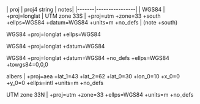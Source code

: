 | proj | proj4 string | notes|
|-------|----------------|
| WGS84 | +proj=longlat  |
UTM zone 33S | +proj=utm +zone=33 +south +ellps=WGS84 +datum=WGS84 +units=m +no_defs | (note +south)

WGS84 +proj=longlat +ellps=WGS84 

WGS84 +proj=longlat +datum=WGS84 

WGS84 +proj=longlat +datum=WGS84 +no_defs +ellps=WGS84 +towgs84=0,0,0 

albers | +proj=aea +lat_1=43 +lat_2=62 +lat_0=30 +lon_0=10 +x_0=0 +y_0=0 +ellps=intl +units=m +no_defs 

UTM zone 33N | +proj=utm +zone=33 +ellps=WGS84 +units=m +no_defs 


